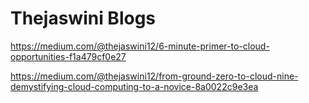 # Thejaswini Blogs

https://medium.com/@thejaswini12/6-minute-primer-to-cloud-opportunities-f1a479cf0e27

https://medium.com/@thejaswini12/from-ground-zero-to-cloud-nine-demystifying-cloud-computing-to-a-novice-8a0022c9e3ea
